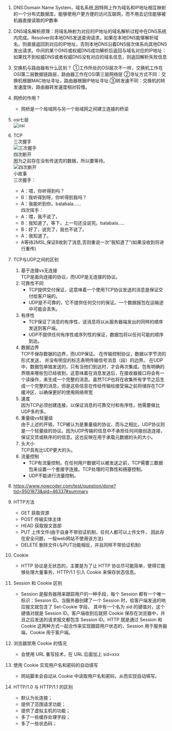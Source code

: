1. DNS:Domain Name System，域名系统,因特网上作为域名和IP地址相互映射的一个分布式数据库，能够使用户更方便的访问互联网，而不用去记住能够被机器直接读取的IP数串
2. DNS域名解析原理：将域名映射为对应的IP地址的域名解析过程中在DNS系统内完成。Resolver向本地DNS发送查询请求。如果在本地DNS能够解析域名，则直接返回到对应的IP地址，否则本地DNS沿着DNS层次体系向其他DNS发出请求。中间的某个DNS或权威DNS成功解析后返回与域名对应的IP地址：如果找不到权威DNS或者权威DNS没有对应的域名信息，则返回解析失败信息
4. 交换机与路由器有什么区别？
    ①工作所处的OSI层次不一样，交换机工作在OSI第二层数据链路层，路由器工作在OSI第三层网络层
    ②寻址方式不同：交换机根据MAC地址寻址，路由器根据IP地址寻址
    ③转发速不同：交换机的转发速度快，路由器转发速度相对较慢。
5. 网桥的作用？
    * 网桥是一个局域网与另一个局域网之间建立连接的桥梁
6. osi七层  
    ![osi](https://raw.githubusercontent.com/llysrv/Interview/master/img/OSI.gif)

7. TCP  
三次握手  
![三次握手](https://raw.githubusercontent.com/llysrv/Interview/master/img/%E4%B8%89%E6%AC%A1%E6%8F%A1%E6%89%8B.png)  
四次断开  
因为之前存在没有传送完的数据，所以要等待。  
![四次断开](https://raw.githubusercontent.com/llysrv/Interview/master/img/%E5%9B%9B%E6%AC%A1%E6%8C%A5%E6%89%8B.jpg)  
小故事  
三次握手：  
    * A：喂，你听得到吗？  
    * B：我听得到呀，你听得到我吗？  
    * A：我能听到你，balabala……  
四次挥手：  
    * A：喂，我不说了。
    * B：我知道了。等下，上一句还没说完。balabala…..  
    * B：好了，说完了，我也不说了。  
    * A：我知道了。  
    * A等待2MSL,保证B收到了消息,否则重说一次”我知道了”(如果没收到将进行重传)  
8. TCP与UDP之间的区别
    1. 基于连接vs无连接  
    TCP是面向连接的协议，而UDP是无连接的协议。
    2. 可靠性不同  
        * TCP提供交付保证，这意味着一个使用TCP协议发送的消息是保证交付给客户端的。
        * UDP是不可靠的，它不提供任何交付的保证。一个数据报包在运输途中可能会丢失。
    3. 有序性
        * TCP保证了消息的有序性，该消息将以从服务器端发出的同样的顺序发送到客户端，
        * UDP不提供任何有序性或序列性的保证，数据包将以任何可能的顺序到达。
    4. 数据边界  
        TCP不保存数据的边界，而UDP保证。
        在传输控制协议，数据以字节流的形式发送，
        并没有明显的标志表明传输信号消息（段）的边界。
        在UDP中，数据包单独发送的，只有当他们到达时，才会再次集成。包有明确的界限来哪些包已经收到，这意味着在消息发送后，在接收器接口将会有一个读操作，来生成一个完整的消息。虽然TCP也将在收集所有字节之后生成一个完整的消息，但是这些信息在传给传输给接受端之前将储存在TCP缓冲区，以确保更好的使用网络带宽
    5. 速度  
    因为TCP必须创建连接，以保证消息的可靠交付和有序性，他需要做比UDP多的多。
    6. 重量级vs轻量级  
    由于上述的开销，TCP被认为是重量级的协议，而与之相比，UDP协议则是一个轻量级的协议。因为UDP传输的信息中不承担任何间接创造连接，保证交货或秩序的的信息。这也反映在用于承载元数据的头的大小。
    7. 头大小  
    TCP具有比UDP更大的头。
    8. 流量控制  
        * TCP有流量控制。在任何用户数据可以被发送之前，TCP需要三数据包来设置一个套接字连接。TCP处理的可靠性和拥塞控制。
        * UDP不能进行流量控制。

1. https://www.nowcoder.com/test/question/done?tid=9501873&qid=46337#summary
9. HTTP方法
    * GET 获取资源
    * POST 传输实体主体
    * HEAD 获取报文首部
    * PUT 上传文件(由于自身不带验证机制，任何人都可以上传文件， 因此存在安全问题，一般web网站不使用该方法)  
    * DELETE 删除文件(与PUT功能相反，并且同样不带验证机制)
10. Cookie
    * HTTP 协议是无状态的，主要是为了让 HTTP 协议尽可能简单，使得它能够处理大量事务。HTTP/1.1 引入 Cookie 来保存状态信息。  
11. Session 和 Cookie 区别
    * Session 是服务器用来跟踪用户的一种手段，每个 Session 都有一个唯一标识：Session ID。当服务器创建了一个 Session 时，给客户端发送的响应报文就包含了 Set-Cookie 字段，
    其中有一个名为 sid 的键值对，这个键值对就是 Session ID。客户端收到后就把 Cookie 保存在浏览器中，并且之后发送的请求报文都包含 Session ID。HTTP 就是通过 Session 和 Cookie 这两种方式一起合作来实现跟踪用户状态的，Session 用于服务器端，Cookie 用于客户端。
12. 浏览器禁用 Cookie 的情况
    * 会使用 URL 重写技术，在 URL 后面加上 sid=xxx
13. 使用 Cookie 实现用户名和密码的自动填写
    * 网站脚本会自动从 Cookie 中读取用户名和密码，从而实现自动填写。
14. HTTP/1.0 与 HTTP/1.1 的区别
    * 默认为长连接；
    * 提供了范围请求功能；
    * 提供了虚拟主机的功能；
    * 多了一些缓存处理字段；
    * 多了一些状态码；